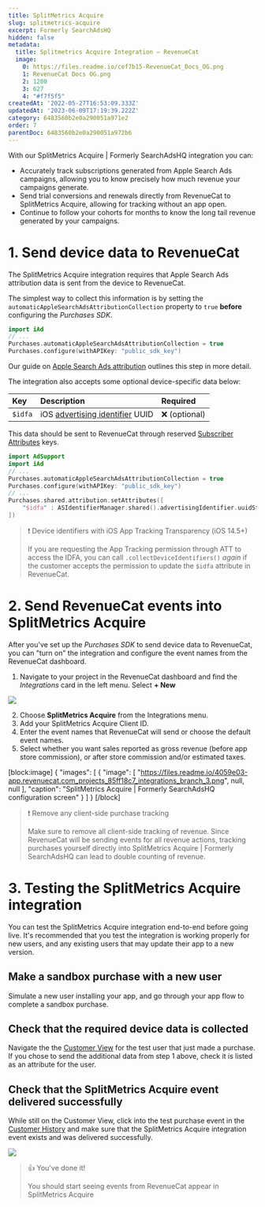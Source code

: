 ```yaml
---
title: SplitMetrics Acquire
slug: splitmetrics-acquire
excerpt: Formerly SearchAdsHQ
hidden: false
metadata:
  title: Splitmetrics Acquire Integration – RevenueCat
  image:
    0: https://files.readme.io/cef7b15-RevenueCat_Docs_OG.png
    1: RevenueCat Docs OG.png
    2: 1200
    3: 627
    4: "#f7f5f5"
createdAt: '2022-05-27T16:53:09.333Z'
updatedAt: '2023-06-09T17:19:39.222Z'
category: 6483560b2e0a290051a971e2
order: 7
parentDoc: 6483560b2e0a290051a972b6
---
```

With our SplitMetrics Acquire | Formerly SearchAdsHQ integration you can:

- Accurately track subscriptions generated from Apple Search Ads campaigns, allowing you to know precisely how much revenue your campaigns generate.
- Send trial conversions and renewals directly from RevenueCat to SplitMetrics Acquire, allowing for tracking without an app open.
- Continue to follow your cohorts for months to know the long tail revenue generated by your campaigns.

# 1. Send device data to RevenueCat

The SplitMetrics Acquire integration requires that Apple Search Ads attribution data is sent from the device to RevenueCat. 

The simplest way to collect this information is by setting the `automaticAppleSearchAdsAttributionCollection` property to `true` **before** configuring the _Purchases SDK_.

```swift 
import iAd
// ...
Purchases.automaticAppleSearchAdsAttributionCollection = true
Purchases.configure(withAPIKey: "public_sdk_key")
```



Our guide on [Apple Search Ads attribution](doc:apple-search-ads) outlines this step in more detail.

The integration also accepts some optional device-specific data below:

| Key     | Description                                                                                                                              | Required     |
| :------ | :--------------------------------------------------------------------------------------------------------------------------------------- | :----------- |
| `$idfa` | iOS [advertising identifier](https://developer.apple.com/documentation/adsupport/asidentifiermanager/1614151-advertisingidentifier) UUID | ❌ (optional) |

This data should be sent to RevenueCat through reserved [Subscriber Attributes](doc:subscriber-attributes) keys. 

```swift Swift
import AdSupport
import iAd
// ...
Purchases.automaticAppleSearchAdsAttributionCollection = true
Purchases.configure(withAPIKey: "public_sdk_key")
// ...
Purchases.shared.attribution.setAttributes([
    "$idfa" : ASIdentifierManager.shared().advertisingIdentifier.uuidString
])
```



> ❗️ Device identifiers with iOS App Tracking Transparency (iOS 14.5+)
> 
> If you are requesting the App Tracking permission through ATT to access the IDFA, you can call `.collectDeviceIdentifiers()` _again_ if the customer accepts the permission to update the `$idfa` attribute in RevenueCat.

# 2. Send RevenueCat events into SplitMetrics Acquire

After you've set up the _Purchases SDK_ to send device data to RevenueCat, you can "turn on" the integration and configure the event names from the RevenueCat dashboard.

1. Navigate to your project in the RevenueCat dashboard and find the _Integrations_ card in the left menu. Select **+ New** 

![](https://files.readme.io/10c29a4-app.revenuecat.com_projects_85ff18c7_collaborators_1.png)



2. Choose **SplitMetrics Acquire** from the Integrations menu.
3. Add your SplitMetrics Acquire Client ID.
4. Enter the event names that RevenueCat will send or choose the default event names.
5. Select whether you want sales reported as gross revenue (before app store commission), or after store commission and/or estimated taxes.

[block:image]
{
  "images": [
    {
      "image": [
        "https://files.readme.io/4059e03-app.revenuecat.com_projects_85ff18c7_integrations_branch_3.png",
        null,
        null
      ],
      "caption": "SplitMetrics Acquire | Formerly SearchAdsHQ configuration screen"
    }
  ]
}
[/block]

> ❗️ Remove any client-side purchase tracking
> 
> Make sure to remove all client-side tracking of revenue. Since RevenueCat will be sending events for all revenue actions, tracking purchases yourself directly into SplitMetrics Acquire | Formerly SearchAdsHQ can lead to double counting of revenue.

# 3. Testing the SplitMetrics Acquire integration

You can test the SplitMetrics Acquire integration end-to-end before going live. It's recommended that you test the integration is working properly for new users, and any existing users that may update their app to a new version.

## Make a sandbox purchase with a new user

Simulate a new user installing your app, and go through your app flow to complete a sandbox purchase.

## Check that the required device data is collected

Navigate the the [Customer View](doc:customers) for the test user that just made a purchase. If you chose to send the additional data from step 1 above, check it is listed as an attribute for the user.

## Check that the SplitMetrics Acquire event delivered successfully

While still on the Customer View, click into the test purchase event in the [Customer History](doc:customer-history) and make sure that the SplitMetrics Acquire integration event exists and was delivered successfully. 

![](https://files.readme.io/5469d6b-app.revenuecat.com_activity_40779aaf_event_92499ad6-350b-455a-a2ec-4c28c4ca0b28_2.png)



> 👍 You've done it!
> 
> You should start seeing events from RevenueCat appear in SplitMetrics Acquire